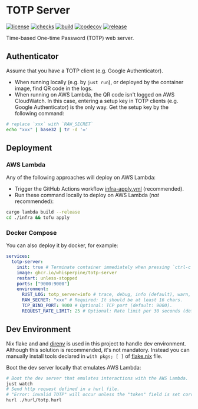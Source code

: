 # TOTP Server

[![license](https://img.shields.io/badge/MIT_OR_Apache--2.0-blue?label=license)](https://github.com/whisperpine/totp-server/blob/main/LICENSE-APACHE)
[![checks](https://img.shields.io/github/actions/workflow/status/whisperpine/totp-server/checks.yml?logo=github&label=checks)](https://github.com/whisperpine/totp-server/actions/workflows/checks.yml)
[![build](https://img.shields.io/github/actions/workflow/status/whisperpine/totp-server/build.yml?logo=github&label=build)](https://github.com/whisperpine/totp-server/actions/workflows/build.yml)
[![codecov](https://codecov.io/gh/whisperpine/totp-server/graph/badge.svg?token=5PCNPENV26)](https://codecov.io/gh/whisperpine/totp-server)
[![release](https://img.shields.io/github/v/release/whisperpine/totp-server)](https://github.com/whisperpine/totp-server/releases)

Time-based One-time Password (TOTP) web server.

## Authenticator

Assume that you have a TOTP client (e.g. Google Authenticator).

- When running locally (e.g. by `just run`), or deployed by the container image,
  find QR code in the logs.
- When running on AWS Lambda, the QR code isn't logged on AWS CloudWatch.
  In this case, entering a setup key in TOTP clients (e.g. Google Authenticator)
  is the only way. Get the setup key by the following command:

```sh
# replace `xxx` with `RAW_SECRET`
echo "xxx" | base32 | tr -d '='
```

## Deployment

### AWS Lambda

Any of the following approaches will deploy on AWS Lambda:

- Trigger the GitHub Actions workflow [infra-apply.yml](https://github.com/whisperpine/totp-server/actions/workflows/infra-apply.yml)
  (recommended).
- Run these command locally to deploy on AWS Lambda (*not* recommended):

```sh
cargo lambda build --release
cd ./infra && tofu apply
```

### Docker Compose

You can also deploy it by docker, for example:

```yaml
services:
  totp-server:
    init: true # Terminate container immediately when pressing `ctrl-c`.
    image: ghcr.io/whisperpine/totp-server
    restart: unless-stopped
    ports: ["9000:9000"]
    environment:
      RUST_LOG: totp_server=info # trace, debug, info (default), warn, error.
      RAW_SECRET: "xxx" # Required: It should be at least 16 chars. 
      TCP_BIND_PORT: 9000 # Optional: TCP port (default: 9000).
      REQUEST_RATE_LIMIT: 25 # Optional: Rate limit per 30 seconds (default: 25).
```

## Dev Environment

Nix flake and and [direnv](https://github.com/direnv/direnv)
is used in this project to handle dev environment.
Although this solution is recommended, it's not mandatory.
Instead you can manually install tools declared
in `with pkgs; [ ]` of [flake.nix](./flake.nix) file.

Boot the dev server locally that emulates AWS Lambda:

```sh
# Boot the dev server that emulates interactions with the AWS Lambda.
just watch
# Send http request defined in a hurl file.
# "Error: invalid TOTP" will occur unless the "token" field is set correctly.
hurl ./hurl/totp.hurl
```
